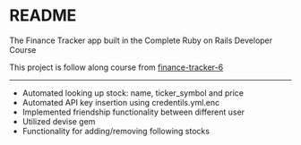 # README

The Finance Tracker app built in the Complete Ruby on Rails Developer Course

This project is follow along course from [finance-tracker-6](https://github.com/udemyrailscourse/finance-tracker-6)

<hr>

- Automated looking up stock:  name, ticker_symbol and price
- Automated API key insertion using credentils.yml.enc
- Implemented friendship functionality between different user
- Utilized devise gem
- Functionality for adding/removing following stocks

